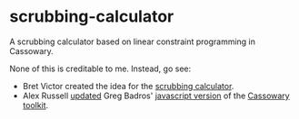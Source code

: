scrubbing-calculator
====================

A scrubbing calculator based on linear constraint programming in Cassowary.

None of this is creditable to me. Instead, go see:

* Bret Victor created the idea for the [scrubbing calculator](http://worrydream.com/ScrubbingCalculator/).
* Alex Russell [updated](https://github.com/slightlyoff/cassowary-js-refactor) Greg Badros' [javascript version](http://badros.blogspot.com/2011/05/cassowary-constraint-solver-in.html) of the [Cassowary toolkit](http://www.cs.washington.edu/research/constraints/cassowary/).


